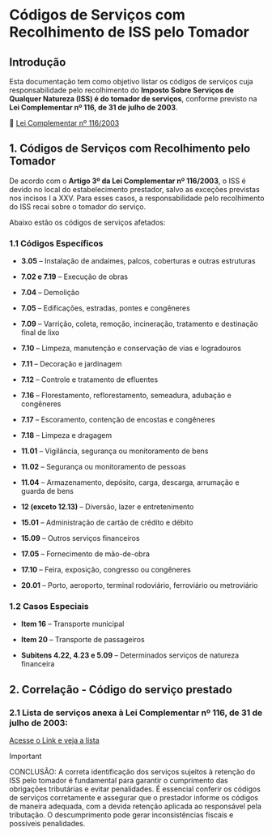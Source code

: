 # Códigos de Serviços com Recolhimento de ISS pelo Tomador

## Introdução

Esta documentação tem como objetivo listar os códigos de serviços cuja responsabilidade pelo recolhimento do **Imposto Sobre Serviços de Qualquer Natureza (ISS) é do tomador de serviços**, conforme previsto na **Lei Complementar nº 116, de 31 de julho de 2003**.

🔗 [Lei Complementar nº 116/2003](https://www.planalto.gov.br/ccivil_03/leis/lcp/lcp116.htm)

## 1. Códigos de Serviços com Recolhimento pelo Tomador

De acordo com o **Artigo 3º da Lei Complementar nº 116/2003**, o ISS é devido no local do estabelecimento prestador, salvo as exceções previstas nos incisos I a XXV. Para esses casos, a responsabilidade pelo recolhimento do ISS recai sobre o tomador do serviço.

Abaixo estão os códigos de serviços afetados:

### 1.1 Códigos Específicos

- **3.05** – Instalação de andaimes, palcos, coberturas e outras estruturas

- **7.02 e 7.19** – Execução de obras

- **7.04** – Demolição

- **7.05** – Edificações, estradas, pontes e congêneres

- **7.09** – Varrição, coleta, remoção, incineração, tratamento e destinação final de lixo

- **7.10** – Limpeza, manutenção e conservação de vias e logradouros

- **7.11** – Decoração e jardinagem

- **7.12** – Controle e tratamento de efluentes

- **7.16** – Florestamento, reflorestamento, semeadura, adubação e congêneres

- **7.17** – Escoramento, contenção de encostas e congêneres

- **7.18** – Limpeza e dragagem

- **11.01** – Vigilância, segurança ou monitoramento de bens

- **11.02** – Segurança ou monitoramento de pessoas

- **11.04** – Armazenamento, depósito, carga, descarga, arrumação e guarda de bens

- **12 (exceto 12.13)** – Diversão, lazer e entretenimento

- **15.01** – Administração de cartão de crédito e débito

- **15.09** – Outros serviços financeiros

- **17.05** – Fornecimento de mão-de-obra

- **17.10** – Feira, exposição, congresso ou congêneres

- **20.01** – Porto, aeroporto, terminal rodoviário, ferroviário ou metroviário

### 1.2 Casos Especiais

- **Item 16** – Transporte municipal

- **Item 20** – Transporte de passageiros

- **Subitens 4.22, 4.23 e 5.09** – Determinados serviços de natureza financeira

## 2. Correlação - Código do serviço prestado

### 2.1 Lista de serviços anexa à Lei Complementar nº 116, de 31 de julho de 2003:

[Acesse o Link e veja a lista](http://sped.rfb.gov.br/pagina/show/1601)

> [!IMPORTANT]
> CONCLUSÃO:
> A correta identificação dos serviços sujeitos à retenção do ISS pelo tomador é fundamental para garantir o cumprimento das obrigações tributárias e evitar penalidades.
> É essencial conferir os códigos de serviços corretamente e assegurar que o prestador informe os códigos de maneira adequada, com a devida retenção aplicada ao responsável pela tributação. O descumprimento pode gerar inconsistências fiscais e possíveis penalidades.

